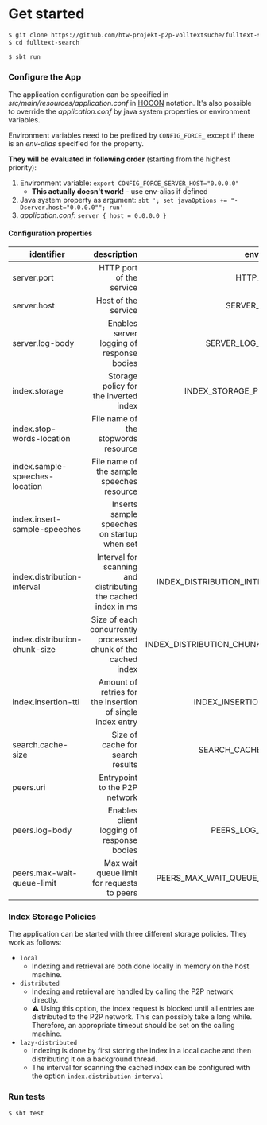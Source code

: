 # Get started

```bash
$ git clone https://github.com/htw-projekt-p2p-volltextsuche/fulltext-search
$ cd fulltext-search

$ sbt run
```

### Configure the App

The application configuration can be specified in *src/main/resources/application.conf*
in [HOCON](https://github.com/lightbend/config/blob/master/HOCON.md#hocon-human-optimized-config-object-notation)
notation. It's also possible to override the *application.conf* by java system properties or environment variables.

Environment variables need to be prefixed by `CONFIG_FORCE_` except if there is an *env-alias* specified for the property.

**They will be evaluated in following order** (starting from the highest priority):

1. Environment variable:               `export CONFIG_FORCE_SERVER_HOST="0.0.0.0"`
    - **This actually doesn't work!** - use env-alias if defined
2. Java system property as argument:   `sbt '; set javaOptions += "-Dserver.host="0.0.0.0""; run'`
3. *application.conf*:                 `server { host = 0.0.0.0 }`

#### Configuration properties

| identifier | description | env-alias | default |
|------------|------------:|----------:|--------:|
|server.port|HTTP port of the service|HTTP_PORT|8421|
|server.host|Host of the service|SERVER_HOST|0.0.0.0|
|server.log-body|Enables server logging of response bodies|SERVER_LOG_BODY|true|
|index.storage|Storage policy for the inverted index|INDEX_STORAGE_POLICY|local|
|index.stop-words-location|File name of the stopwords resource|-|stopwords_de.txt|
|index.sample-speeches-location|File name of the sample speeches resource|-|sample_speeches.json|
|index.insert-sample-speeches|Inserts sample speeches on startup when set|-|false|
|index.distribution-interval|Interval for scanning and distributing the cached index in ms|INDEX_DISTRIBUTION_INTERVAL|120000|
|index.distribution-chunk-size|Size of each concurrently processed chunk of the cached index|INDEX_DISTRIBUTION_CHUNK_SIZE|100|
|index.insertion-ttl|Amount of retries for the insertion of single index entry|INDEX_INSERTION_TTL|5|
|search.cache-size|Size of cache for search results|SEARCH_CACHE_SIZE|5|
|peers.uri|Entrypoint to the P2P network|-|http://localhost:8090/|
|peers.log-body|Enables client logging of response bodies|PEERS_LOG_BODY|true|
|peers.max-wait-queue-limit|Max wait queue limit for requests to peers|PEERS_MAX_WAIT_QUEUE_LIMIT|1024|

### Index Storage Policies

The application can be started with three different storage policies. They work as follows:

* `local`
    * Indexing and retrieval are both done locally in memory on the host machine.
* `distributed`
    * Indexing and retrieval are handled by calling the P2P network directly.
    * ⚠️ Using this option, the index request is blocked until all entries are distributed to the P2P network. This can
      possibly take a long while. Therefore, an appropriate timeout should be set on the calling machine.
* `lazy-distributed`
    * Indexing is done by first storing the index in a local cache and then distributing it on a background thread.
    * The interval for scanning the cached index can be configured with the option `index.distribution-interval`

### Run tests

```bash
$ sbt test
```